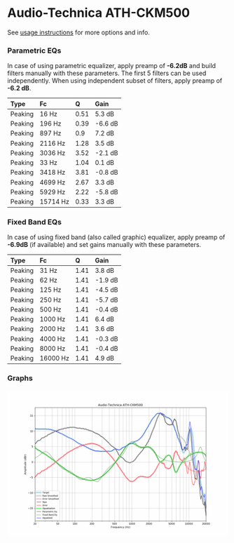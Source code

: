 # Audio-Technica ATH-CKM500
See [usage instructions](https://github.com/jaakkopasanen/AutoEq#usage) for more options and info.

### Parametric EQs
In case of using parametric equalizer, apply preamp of **-6.2dB** and build filters manually
with these parameters. The first 5 filters can be used independently.
When using independent subset of filters, apply preamp of **-6.2 dB**.

| Type    | Fc       |    Q | Gain    |
|:--------|:---------|:-----|:--------|
| Peaking | 16 Hz    | 0.51 | 5.3 dB  |
| Peaking | 196 Hz   | 0.39 | -6.6 dB |
| Peaking | 897 Hz   | 0.9  | 7.2 dB  |
| Peaking | 2116 Hz  | 1.28 | 3.5 dB  |
| Peaking | 3036 Hz  | 3.52 | -2.1 dB |
| Peaking | 33 Hz    | 1.04 | 0.1 dB  |
| Peaking | 3418 Hz  | 3.81 | -0.8 dB |
| Peaking | 4699 Hz  | 2.67 | 3.3 dB  |
| Peaking | 5929 Hz  | 2.22 | -5.8 dB |
| Peaking | 15714 Hz | 0.33 | 3.3 dB  |

### Fixed Band EQs
In case of using fixed band (also called graphic) equalizer, apply preamp of **-6.9dB**
(if available) and set gains manually with these parameters.

| Type    | Fc       |    Q | Gain    |
|:--------|:---------|:-----|:--------|
| Peaking | 31 Hz    | 1.41 | 3.8 dB  |
| Peaking | 62 Hz    | 1.41 | -1.9 dB |
| Peaking | 125 Hz   | 1.41 | -4.5 dB |
| Peaking | 250 Hz   | 1.41 | -5.7 dB |
| Peaking | 500 Hz   | 1.41 | -0.4 dB |
| Peaking | 1000 Hz  | 1.41 | 6.4 dB  |
| Peaking | 2000 Hz  | 1.41 | 3.6 dB  |
| Peaking | 4000 Hz  | 1.41 | -0.3 dB |
| Peaking | 8000 Hz  | 1.41 | -0.4 dB |
| Peaking | 16000 Hz | 1.41 | 4.9 dB  |

### Graphs
![](./Audio-Technica%20ATH-CKM500.png)